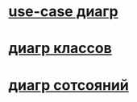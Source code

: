 # [use-case диагр](https://disk.yandex.ru/i/Pzx1dNhkcuQeow)
# [диагр классов](https://disk.yandex.ru/i/WEWh0YtgNwTvmA)
# [диагр сотсояний](https://disk.yandex.ru/i/pacX4MXIqLSk5w)
